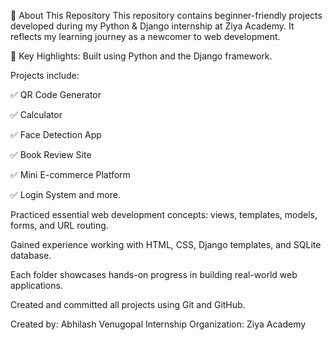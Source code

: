 📌 About This Repository
This repository contains beginner-friendly projects developed during my Python & Django internship at Ziya Academy. It reflects my learning journey as a newcomer to web development.

🔧 Key Highlights:
Built using Python and the Django framework.

Projects include:

✅ QR Code Generator

✅ Calculator

✅ Face Detection App

✅ Book Review Site

✅ Mini E-commerce Platform

✅ Login System and more.

Practiced essential web development concepts: views, templates, models, forms, and URL routing.

Gained experience working with HTML, CSS, Django templates, and SQLite database.

Each folder showcases hands-on progress in building real-world web applications.

Created and committed all projects using Git and GitHub.

Created by: Abhilash Venugopal
Internship Organization: Ziya Academy


